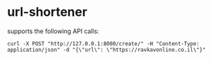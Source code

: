 # url-shortener

supports the following API calls:

``` 
curl -X POST "http://127.0.0.1:8000/create/" -H "Content-Type: application/json" -d "{\"url\": \"https://ravkavonline.co.il\"}" 

```


